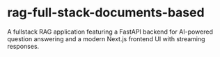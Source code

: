 # rag-full-stack-documents-based
A fullstack RAG application featuring a FastAPI backend for AI-powered question answering and a modern Next.js frontend UI with streaming responses.
